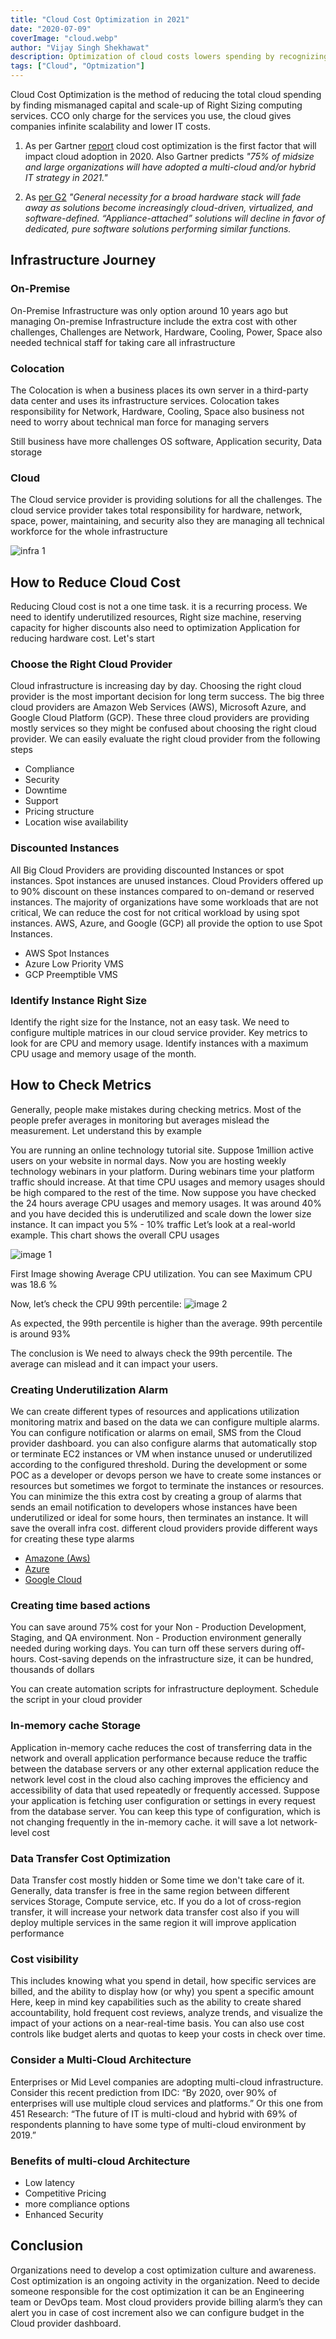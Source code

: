 ```yaml
---
title: "Cloud Cost Optimization in 2021"
date: "2020-07-09"
coverImage: "cloud.webp"
author: "Vijay Singh Shekhawat"
description: Optimization of cloud costs lowers spending by recognizing mismanaged capital, reserving higher discount space, and proper sizing.
tags: ["Cloud", "Optmization"]
---
```


Cloud Cost Optimization is the method of reducing the total cloud spending by finding mismanaged capital and scale-up of Right Sizing computing services. CCO only charge for the services you use, the cloud gives companies infinite scalability and lower IT costs.

1. As per Gartner [report](https://www.gartner.com/smarterwithgartner/4-trends-impacting-cloud-adoption-in-2020/) cloud cost optimization is the first factor that will impact cloud adoption in 2020. Also Gartner predicts *"75% of midsize and large organizations will have adopted a multi-cloud and/or hybrid IT strategy in 2021."*

2. As [per G2](https://research.g2.com/insights/2020-trends/it-cloud-computing-trends-2020) *"General necessity for a broad hardware stack will fade away as solutions become increasingly cloud-driven, virtualized, and software-defined. “Appliance-attached” solutions will decline in favor of dedicated, pure software solutions performing similar functions.*

## Infrastructure Journey

### On-Premise
On-Premise Infrastructure was only option around 10 years ago but managing On-premise Infrastructure include the extra cost with other challenges, Challenges are Network, Hardware, Cooling, Power, Space also needed technical staff for taking care all infrastructure

### Colocation
The Colocation is when a business places its own server in a third-party data center and uses its infrastructure services. Colocation takes responsibility for Network, Hardware, Cooling, Space also business not need to worry about technical man force for managing servers

Still business have more challenges OS software, Application security, Data storage   

### Cloud 
 
The Cloud service provider is providing solutions for all the challenges. The cloud service provider takes total responsibility for hardware, network, space, power, maintaining, and security also they are managing all technical workforce for the whole infrastructure 

  ![infra 1](infra1.webp)
  
## How to Reduce Cloud Cost 
Reducing Cloud cost is not a one time task. it is a recurring process. We need to identify underutilized resources, Right size machine, reserving capacity for higher discounts also need to optimization Application for reducing hardware cost. Let's start 
 
### Choose the Right Cloud Provider 
Cloud infrastructure is increasing day by day. Choosing the right cloud provider is the most important decision for long term success. The big three cloud providers are  Amazon Web Services (AWS), Microsoft Azure, and Google Cloud Platform (GCP). These three cloud providers are providing mostly services so they might be confused about choosing the right cloud provider. We can easily evaluate the right cloud provider from the following steps

- Compliance
- Security 
- Downtime
- Support
- Pricing structure
- Location wise availability 

### Discounted Instances
All Big Cloud Providers are providing discounted Instances or spot instances. Spot instances are unused instances. Cloud Providers offered up to 90% discount on these instances compared to on-demand or reserved instances. The majority of organizations have some workloads that are not critical, We can reduce the cost for not critical workload by using spot instances. AWS, Azure, and Google (GCP) all provide the option to use Spot Instances.
- AWS Spot Instances 
- Azure Low Priority VMS
- GCP Preemptible VMS

### Identify Instance Right Size  
Identify the right size for the Instance, not an easy task. We need to configure multiple matrices in our cloud service provider. Key metrics to look for are CPU and memory usage. Identify instances with a maximum CPU usage and memory usage of the month.

## How to Check Metrics
Generally, people make mistakes during checking metrics. Most of the people prefer averages in monitoring but averages mislead the measurement. Let understand this by example 

You are running an online technology tutorial site. Suppose 1million active users on your website in normal days. Now you are hosting weekly technology webinars in your platform. During webinars time your platform traffic should increase. At that time CPU usages and memory usages should be high compared to the rest of the time. Now suppose you have checked the 24 hours average CPU usages and memory usages. It was around 40% and you have decided this is underutilized and scale down the lower size instance. It can impact you 5% - 10% traffic Let’s look at a real-world example. This chart shows the overall CPU usages 

  ![image 1](image1.webp)
  
First Image showing Average CPU utilization. You can see Maximum CPU was 18.6 %

Now, let’s check the CPU 99th percentile:
  ![image 2](image2.webp)
  
As expected, the 99th percentile is higher than the average. 99th percentile is around 93% 

The conclusion is We need to always check the 99th percentile. The average can mislead and it can impact your users.

### Creating Underutilization Alarm 
We can create different types of resources and applications utilization monitoring matrix and based on the data we can configure multiple alarms. You can configure notification or alarms on email, SMS from the Cloud provider dashboard. you can also configure alarms that automatically stop or terminate EC2 instances or VM when instance unused or underutilized according to the configured threshold. During the development or some POC as a developer or devops person we have to create some instances or resources but sometimes we forgot to terminate the instances or resources. You can minimize the this extra cost by creating a group of alarms that sends an email notification to developers whose instances have been underutilized or ideal for some hours, then terminates an instance. It will save the overall infra cost. different cloud providers provide different ways for creating these type alarms
-  [Amazone (Aws)](https://aws.amazon.com/cloudwatch/features/)
-  [Azure](https://azure.microsoft.com/en-in/blog/announcing-azure-advisor-azure-monitor-and-resource-health/) 
-  [Google Cloud](https://cloud.google.com/compute/docs/instances/viewing-and-applying-idle-vm-recommendations)


### Creating time based  actions
You can save around 75% cost for your Non - Production Development, Staging, and QA environment. Non - Production environment generally needed during working days. You can turn off these servers during off-hours. Cost-saving depends on the infrastructure size, it can be hundred, thousands of dollars

You can create automation scripts for infrastructure deployment. Schedule the script in your cloud provider         


###  In-memory cache Storage
Application in-memory cache reduces the cost of transferring data in the network and overall application performance because reduce the traffic between the database servers or any other external application reduce the network level cost in the cloud also caching improves  the efficiency and accessibility of data that used repeatedly or frequently accessed. Suppose your application is fetching user configuration or settings in every request from the database server. You can keep this type of configuration, which is not changing frequently in the in-memory cache. it will save a lot network-level cost 

### Data Transfer Cost Optimization 
Data Transfer cost mostly hidden or Some time we don't take care of it. Generally, data transfer is free in the same region between different services Storage, Compute service, etc. 
If you do a lot of cross-region transfer, it will increase your network data transfer cost also if you will deploy multiple services in the same region it will improve application performance 
 
### Cost visibility
This includes knowing what you spend in detail, how specific services are billed, and the ability to display how (or why) you spent a specific amount Here, keep in mind key capabilities such as the ability to create shared accountability, hold frequent cost reviews, analyze trends, and visualize the impact of your actions on a near-real-time basis. You can also use cost controls like budget alerts and quotas to keep your costs in check over time. 

### Consider a Multi-Cloud Architecture
Enterprises or Mid Level companies are adopting multi-cloud infrastructure. Consider this recent prediction from IDC: “By 2020, over 90% of enterprises will use multiple cloud services and platforms.” Or this one from 451 Research: “The future of IT is multi-cloud and hybrid with 69% of respondents planning to have some type of multi-cloud environment by 2019.”  

### Benefits of multi-cloud Architecture
- Low latency
- Competitive Pricing
- more compliance options
- Enhanced Security 
 
## Conclusion
Organizations need to develop a cost optimization culture and awareness. Cost optimization is an ongoing activity in the organization. Need to decide someone responsible for the cost optimization it can be an Engineering team or DevOps team. Most cloud providers provide billing alarm’s they can alert you in case of cost increment also we can configure budget in the Cloud provider dashboard.
